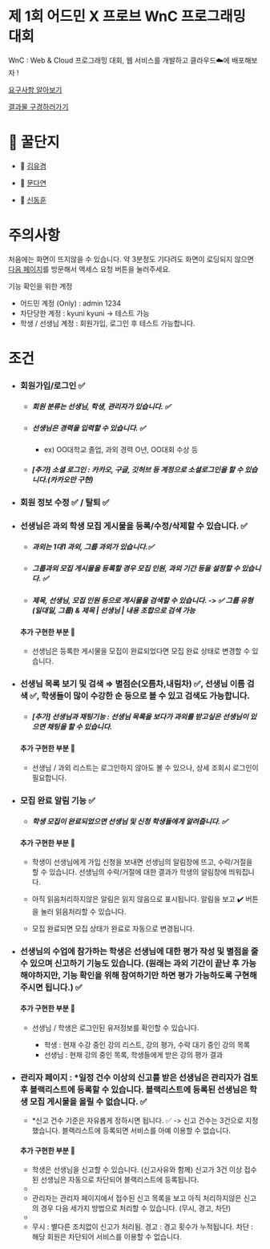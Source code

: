 
# 제 1회 어드민 X 프로브 WnC 프로그래밍 대회

WnC : Web & Cloud 프로그래밍 대회, 웹 서비스를 개발하고 클라우드☁️에 배포해보자 !

[요구사항 알아보기](https://roan-firewall-154.notion.site/1-x-WnC-d27d58216eb84b39b023a5dcd1bd94fb)

[결과물 구경하러가기](https://rladbrua0207.github.io/WnC/home)


# 🍯 꿀단지

- 🐝  [김유겸](https://github.com/rladbrua0207)

- 🐝  [문다연](https://github.com/dayo2n)

- 🐝  [신동훈](https://github.com/Shindonghun1)


# 주의사항

처음에는 화면이 뜨지않을 수 있습니다. 약 3분정도 기다려도 화면이 로딩되지 않으면 [다음 페이지](https://cors-anywhere.herokuapp.com/corsdemo)를 방문해서 액세스 요청 버튼을 눌러주세요.

기능 확인을 위한 계정
  - 어드민 계정 (Only) : admin 1234
  - 차단당한 계정 : kyuni kyuni -> 테스트 가능
  - 학생 / 선생님 계정 : 회원가입, 로그인 후 테스트 가능합니다.

# 조건

- ### 회원가입/로그인 ✅

  - ##### 회원 분류는 선생님, 학생, 관리자가 있습니다. ✅

  - ##### 선생님은 경력을 입력할 수 있습니다. ✅

     - ex) OO대학교 졸업, 과외 경력 O년, OO대회 수상 등

  - ##### [추가] 소셜 로그인 : 카카오, 구글, 깃허브 등 계정으로 소셜로그인을 할 수 있습니다.(카카오만 구현) 

- ### 회원 정보 수정 ✅ / 탈퇴 ✅


- ### 선생님은 과외 학생 모집 게시물을 등록/수정/삭제할 수 있습니다. ✅

  - ##### 과외는 1대1 과외, 그룹 과외가 있습니다.✅

  - ##### 그룹과외 모집 게시물을 등록할 경우 모집 인원, 과외 기간 등을 설정할 수 있습니다. ✅

  - ##### 제목, 선생님, 모집 인원 등으로 게시물을 검색할 수 있습니다. -> ✅ 그룹 유형(일대일, 그룹) & 제목 | 선생님 | 내용 조합으로 검색 가능
  
   #### 추가 구현한 부분 🍯
   - 선생님은 등록한 게시물을 모집이 완료되었다면 모집 완료 상태로 변경할 수 있습니다.


- ### 선생님 목록 보기 및 검색 ⇒ 별점순(오름차,내림차) ✅, 선생님 이름 검색 ✅, 학생들이 많이 수강한 순 등으로 볼 수 있고 검색도 가능합니다.

  - ##### [추가] 선생님과 채팅기능 : 선생님 목록을 보다가 과외를 받고싶은 선생님이 있으면 채팅을 할 수 있습니다.

   #### 추가 구현한 부분 🍯
   - 선생님 / 과외 리스트는 로그인하지 않아도 볼 수 있으나, 상세 조회시 로그인이 필요합니다.


- ### 모집 완료 알림 기능 ✅

  - ##### 학생 모집이 완료되었으면 선생님 및 신청 학생들에게 알려줍니다. ✅
  
   #### 추가 구현한 부분 🍯
  
  - 학생이 선생님에게 가입 신청을 보내면 선생님의 알림창에 뜨고, 수락/거절을 할 수 있습니다. 선생님의 수락/거절에 대한 결과가 학생의 알림창에 띄워집니다.
  
  - 아직 읽음처리하지않은 알림은 읽지 않음으로 표시됩니다. 알림을 보고 ✔️ 버튼을 눌러 읽음처리할 수 있습니다. 
  
  - 모집 완료되면 모집 상태가 완료로 자동으로 변경됩니다.  

- ### 선생님의 수업에 참가하는 학생은 선생님에 대한 평가 작성 및 별점을 줄 수 있으며 신고하기 기능도 있습니다. (원래는 과외 기간이 끝난 후 가능해야하지만, 기능 확인을 위해 참여하기만 하면 평가 가능하도록 구현해주시면 됩니다.) ✅

  #### 추가 구현한 부분 🍯
  
  - 선생님 / 학생은 로그인된 유저정보를 확인할 수 있습니다.
      
      - 학생 : 현재 수강 중인 강의 리스트, 강의 평가, 수락 대기 중인 강의 목록
      - 선생님 : 현재 강의 중인 목록, 학생들에게 받은 강의 평가 결과


- ### 관리자 페이지 : *일정 건수 이상의 신고를 받은 선생님은 관리자가 검토 후 블랙리스트에 등록할 수 있습니다. 블랙리스트에 등록된 선생님은 학생 모집 게시물을 올릴 수 없습니다. ✅ 

  - *신고 건수 기준은 자유롭게 정하시면 됩니다. ✅ -> 신고 건수는 3건으로 지정했습니다. 블랙리스트에 등록되면 서비스를 아예 이용할 수 없습니다.
  
  
   #### 추가 구현한 부분 🍯
   
   - 학생은 선생님을 신고할 수 있습니다. (신고사유와 함께) 신고가 3건 이상 접수된 선생님은 자동으로 차단되어 블랙리스트에 등록됩니다. 
   - 
   - 관리자는 관리자 페이지에서 접수된 신고 목록을 보고 아직 처리하지않은 신고의 경우 다음 세가지 방법으로 처리할 수 있습니다. (무시, 경고, 차단) 
   - 
   - 무시 : 별다른 조치없이 신고가 처리됨. 경고 : 경고 횟수가 누적됩니다. 차단 : 해당 회원은 차단되어 서비스를 이용할 수 없습니다. 

  
